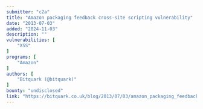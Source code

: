 ```yaml
---
submitter: "c2a"
title: "Amazon packaging feedback cross-site scripting vulnerability"
date: "2013-07-03"
added: "2024-11-03"
description: ""
vulnerabilities: [
    "XSS"
]
programs: [
    "Amazon"
]
authors: [
    "Bitquark (@bitquark)"
]
bounty: "undisclosed"
link: "https://bitquark.co.uk/blog/2013/07/03/amazon_packaging_feedback_xss"
---
```




